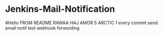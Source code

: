 # Jenkins-Mail-Notification
#Hello FROM README RAWAA HAJ AMOR 5 ARCTIC 1 
every commit send email notif 
test webhook forwording 
